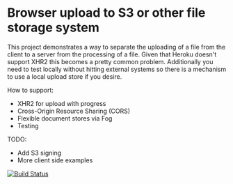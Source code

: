 # Browser upload to S3 or other file storage system

This project demonstrates a way to separate the uploading of a file from the client to a server from the processing of a file. Given that Heroku doesn't support XHR2 this becomes a pretty common problem. Additionally you need to test locally without hitting external systems so there is a mechanism to use a local upload store if you desire.

How to support:

* XHR2 for upload with progress
* Cross-Origin Resource Sharing (CORS)
* Flexible document stores via Fog
* Testing

TODO:

* Add S3 signing
* More client side examples

[![Build Status](https://secure.travis-ci.org/jeshuaborges/rails-upload-with-progress-demo.png?branch=master)](https://travis-ci.org/jeshuaborges/rails-upload-with-progress-demo)
